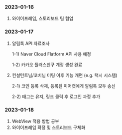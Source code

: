 ### 2023-01-16
   1. 와이어프레임, 스토리보드 팀 협업
### 2023-01-17
1. 알림톡 API 자료조사

    1-1) Naver Cloud Flatform API 사용 예정
      
   1-2) 카카오 플러스친구 계정 생성 완료
2. 컨설턴트님/코치님 미팅 이후 기능 개편 (e.g. 택시 시스템)
   
   2-1) 코인 등록 삭제, 등록된 미어캣에게 알림톡 모두 송신
   
   2-2) 태그는 유지, 링크 클릭 후 로그인 과정 추가 
### 2023-01-18
   1. WebView 적용 방법 공부
   2. 와이어프레임 확정 및 스토리보드 구체화